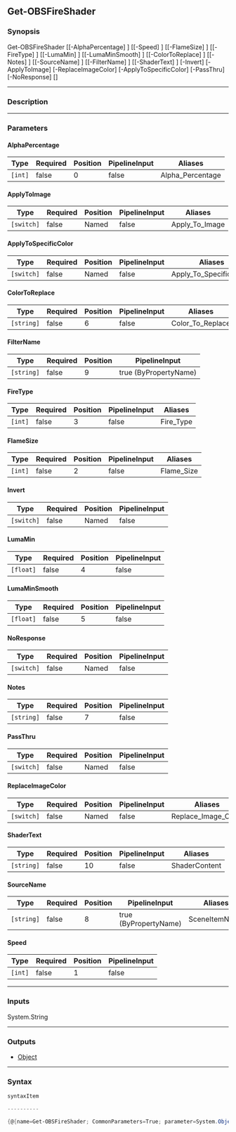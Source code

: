 Get-OBSFireShader
-----------------

### Synopsis

Get-OBSFireShader [[-AlphaPercentage] <int>] [[-Speed] <int>] [[-FlameSize] <int>] [[-FireType] <int>] [[-LumaMin] <float>] [[-LumaMinSmooth] <float>] [[-ColorToReplace] <string>] [[-Notes] <string>] [[-SourceName] <string>] [[-FilterName] <string>] [[-ShaderText] <string>] [-Invert] [-ApplyToImage] [-ReplaceImageColor] [-ApplyToSpecificColor] [-PassThru] [-NoResponse] [<CommonParameters>]

---

### Description

---

### Parameters
#### **AlphaPercentage**

|Type   |Required|Position|PipelineInput|Aliases         |
|-------|--------|--------|-------------|----------------|
|`[int]`|false   |0       |false        |Alpha_Percentage|

#### **ApplyToImage**

|Type      |Required|Position|PipelineInput|Aliases       |
|----------|--------|--------|-------------|--------------|
|`[switch]`|false   |Named   |false        |Apply_To_Image|

#### **ApplyToSpecificColor**

|Type      |Required|Position|PipelineInput|Aliases                |
|----------|--------|--------|-------------|-----------------------|
|`[switch]`|false   |Named   |false        |Apply_To_Specific_Color|

#### **ColorToReplace**

|Type      |Required|Position|PipelineInput|Aliases         |
|----------|--------|--------|-------------|----------------|
|`[string]`|false   |6       |false        |Color_To_Replace|

#### **FilterName**

|Type      |Required|Position|PipelineInput        |
|----------|--------|--------|---------------------|
|`[string]`|false   |9       |true (ByPropertyName)|

#### **FireType**

|Type   |Required|Position|PipelineInput|Aliases  |
|-------|--------|--------|-------------|---------|
|`[int]`|false   |3       |false        |Fire_Type|

#### **FlameSize**

|Type   |Required|Position|PipelineInput|Aliases   |
|-------|--------|--------|-------------|----------|
|`[int]`|false   |2       |false        |Flame_Size|

#### **Invert**

|Type      |Required|Position|PipelineInput|
|----------|--------|--------|-------------|
|`[switch]`|false   |Named   |false        |

#### **LumaMin**

|Type     |Required|Position|PipelineInput|
|---------|--------|--------|-------------|
|`[float]`|false   |4       |false        |

#### **LumaMinSmooth**

|Type     |Required|Position|PipelineInput|
|---------|--------|--------|-------------|
|`[float]`|false   |5       |false        |

#### **NoResponse**

|Type      |Required|Position|PipelineInput|
|----------|--------|--------|-------------|
|`[switch]`|false   |Named   |false        |

#### **Notes**

|Type      |Required|Position|PipelineInput|
|----------|--------|--------|-------------|
|`[string]`|false   |7       |false        |

#### **PassThru**

|Type      |Required|Position|PipelineInput|
|----------|--------|--------|-------------|
|`[switch]`|false   |Named   |false        |

#### **ReplaceImageColor**

|Type      |Required|Position|PipelineInput|Aliases            |
|----------|--------|--------|-------------|-------------------|
|`[switch]`|false   |Named   |false        |Replace_Image_Color|

#### **ShaderText**

|Type      |Required|Position|PipelineInput|Aliases      |
|----------|--------|--------|-------------|-------------|
|`[string]`|false   |10      |false        |ShaderContent|

#### **SourceName**

|Type      |Required|Position|PipelineInput        |Aliases      |
|----------|--------|--------|---------------------|-------------|
|`[string]`|false   |8       |true (ByPropertyName)|SceneItemName|

#### **Speed**

|Type   |Required|Position|PipelineInput|
|-------|--------|--------|-------------|
|`[int]`|false   |1       |false        |

---

### Inputs
System.String

---

### Outputs
* [Object](https://learn.microsoft.com/en-us/dotnet/api/System.Object)

---

### Syntax
```PowerShell
syntaxItem
```
```PowerShell
----------
```
```PowerShell
{@{name=Get-OBSFireShader; CommonParameters=True; parameter=System.Object[]}}
```
